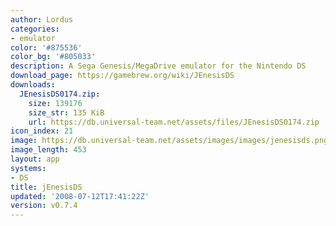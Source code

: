 ```yaml
---
author: Lordus
categories:
- emulator
color: '#875536'
color_bg: '#805033'
description: A Sega Genesis/MegaDrive emulator for the Nintendo DS
download_page: https://gamebrew.org/wiki/JEnesisDS
downloads:
  JEnesisDS0174.zip:
    size: 139176
    size_str: 135 KiB
    url: https://db.universal-team.net/assets/files/JEnesisDS0174.zip
icon_index: 21
image: https://db.universal-team.net/assets/images/images/jenesisds.png
image_length: 453
layout: app
systems:
- DS
title: jEnesisDS
updated: '2008-07-12T17:41:22Z'
version: v0.7.4
---
```

